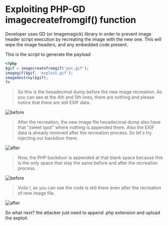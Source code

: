 # Exploiting PHP-GD imagecreatefromgif() function
Developer uses GD (or Imagemagick) library in order to prevent image header script execution by recreating the image with the new one. This will wipe the image headers, and any embedded code present.

This is the script to generate the payload

```PHP
<?php
$gif = imagecreatefromgif('poc.gif');
imagegif($gif, 'exploit.gif');
imagedestroy($gif);
?>
```
>So this is the hexadecimal dump before the new image recreation. As you can see at the 4th and 5th lines, there are nothing and please notice that there are still EXIF data.

![before](http://i.imgur.com/DSuLQdy.png "Before Recreate")

>After the recreation, the new image file hexadecimal dump also have that "sweet spot" where nothing is appended there. Also the EXIF data is already removed after the recreation process. So let's try injecting our backdoor there.

![after](http://i.imgur.com/E9Ycpro.png "After Recreate")

>Now, the PHP backdoor is appended at that blank space because this is the only space that stay the same before and after the recreation process.

![before](http://i.imgur.com/6UxVL50.png "Before Injection")

>Voila !, as you can see the code is still there even after the recreation of new image file.

![after](http://i.imgur.com/37tjMQS.png "After Injection")

So what next? the attacker just need to append .php extension and upload the exploit.
